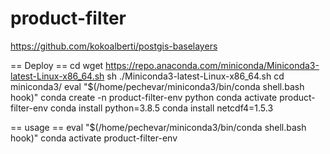 # product-filter

https://github.com/kokoalberti/postgis-baselayers

== Deploy ==
cd
wget https://repo.anaconda.com/miniconda/Miniconda3-latest-Linux-x86_64.sh
sh ./Miniconda3-latest-Linux-x86_64.sh 
cd miniconda3/
eval "$(/home/pechevar/miniconda3/bin/conda shell.bash hook)" 
conda create -n product-filter-env python
conda activate product-filter-env
conda install python=3.8.5
conda install netcdf4=1.5.3

== usage ==
eval "$(/home/pechevar/miniconda3/bin/conda shell.bash hook)" 
conda activate product-filter-env
